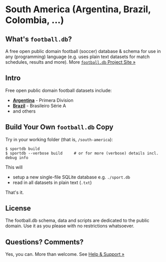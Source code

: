# South America (Argentina, Brazil, Colombia, ...)


## What's `football.db`?

A free open public domain football (soccer) database & schema
for use in any (programming) language
(e.g. uses plain text datasets for match schedules, results and more).
More [`football.db` Project Site »](http://openfootball.github.io)


## Intro

Free open public domain football datasets include:

- [**Argentina**](argentina) - Primera Division
- [**Brazil**](brazil) - Brasileiro Série A
- and others



## Build Your Own `football.db` Copy

Try in your working folder (that is, `/south-america`):

```
$ sportdb build
$ sportdb --verbose build     # or for more (verbose) details incl. debug info
```

This will

- setup a new single-file SQLite database e.g. `./sport.db`
- read in all datasets in plain text (`.txt`)

That's it.



## License

The football.db schema, data and scripts are dedicated to the public domain. Use it as you please with no restrictions whatsoever.


## Questions? Comments?

Yes, you can. More than welcome.
See [Help & Support »](https://github.com/openfootball/help)
